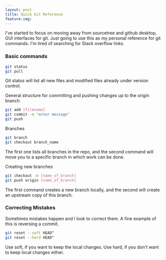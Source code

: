 ```yaml
---
layout: post
title: Quick Git Reference
feature-img:
---
```


I've started to focus on moving away from sourcetree and github desktop, GUI interfaces for git.
Just going to use this as my personal reference for git commands. I'm tired of searching for Stack overflow links.


### Basic commands

```bash
git status
git pull
```

Git status will list all new files and modified files already under version control.

General structure for committing and pushing changes up to the origin branch.

```bash
git add [filename]
git commit -m "enter message"
git push
```

Branches

```bash
git branch
git checkout branch_name
```

The first one lists all branches in the repo, and the second command will move you to a specific branch in which work can be done.

Creating new branches

```bash
git checkout -b [name_of_branch]
git push origin [name_of_branch]
```

The first command creates a new branch locally, and the second will create an upstream copy of this branch.

### Correcting Mistakes

Sometimes mistakes happen and I look to correct them. A fine example of this is reversing a commit.

```bash
git reset --soft HEAD^
git reset --hard HEAD^ 
```

Use soft, if you want to keep the local changes. Use hard, if you don't want to keep local changes either.
